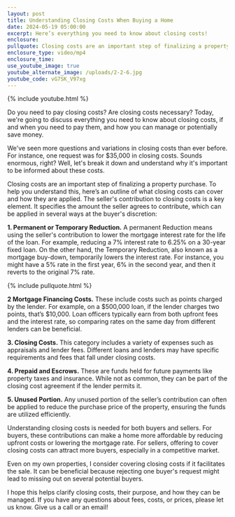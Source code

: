 ```yaml
---
layout: post
title: Understanding Closing Costs When Buying a Home
date: 2024-05-19 05:00:00
excerpt: Here’s everything you need to know about closing costs!
enclosure:
pullquote: Closing costs are an important step of finalizing a property purchase.
enclosure_type: video/mp4
enclosure_time:
use_youtube_image: true
youtube_alternate_image: /uploads/2-2-6.jpg
youtube_code: vG7SK_V97xg
---
```

{% include youtube.html %}

Do you need to pay closing costs? Are closing costs necessary? Today, we're going to discuss everything you need to know about closing costs, if and when you need to pay them, and how you can manage or potentially save money.

We've seen more questions and variations in closing costs than ever before. For instance, one request was for $35,000 in closing costs. Sounds enormous, right? Well, let's break it down and understand why it's important to be informed about these costs.

Closing costs are an important step of finalizing a property purchase. To help you understand this, here’s an outline of what closing costs can cover and how they are applied. The seller's contribution to closing costs is a key element. It specifies the amount the seller agrees to contribute, which can be applied in several ways at the buyer's discretion:

**1\. Permanent or Temporary Reduction.** A permanent Reduction means using the seller's contribution to lower the mortgage interest rate for the life of the loan. For example, reducing a 7% interest rate to 6.25% on a 30-year fixed loan. On the other hand, the Temporary Reduction, also known as a mortgage buy-down, temporarily lowers the interest rate. For instance, you might have a 5% rate in the first year, 6% in the second year, and then it reverts to the original 7% rate.

{% include pullquote.html %}

**2 Mortgage Financing Costs.** These include costs such as points charged by the lender. For example, on a $500,000 loan, if the lender charges two points, that’s $10,000. Loan officers typically earn from both upfront fees and the interest rate, so comparing rates on the same day from different lenders can be beneficial.

**3\. Closing Costs.** This category includes a variety of expenses such as appraisals and lender fees. Different loans and lenders may have specific requirements and fees that fall under closing costs.

**4\. Prepaid and Escrows.** These are funds held for future payments like property taxes and insurance. While not as common, they can be part of the closing cost agreement if the lender permits it.

**5\. Unused Portion.** Any unused portion of the seller’s contribution can often be applied to reduce the purchase price of the property, ensuring the funds are utilized efficiently.

Understanding closing costs is needed for both buyers and sellers. For buyers, these contributions can make a home more affordable by reducing upfront costs or lowering the mortgage rate. For sellers, offering to cover closing costs can attract more buyers, especially in a competitive market.

Even on my own properties, I consider covering closing costs if it facilitates the sale. It can be beneficial because rejecting one buyer's request might lead to missing out on several potential buyers.

I hope this helps clarify closing costs, their purpose, and how they can be managed. If you have any questions about fees, costs, or prices, please let us know. Give us a call or an email!